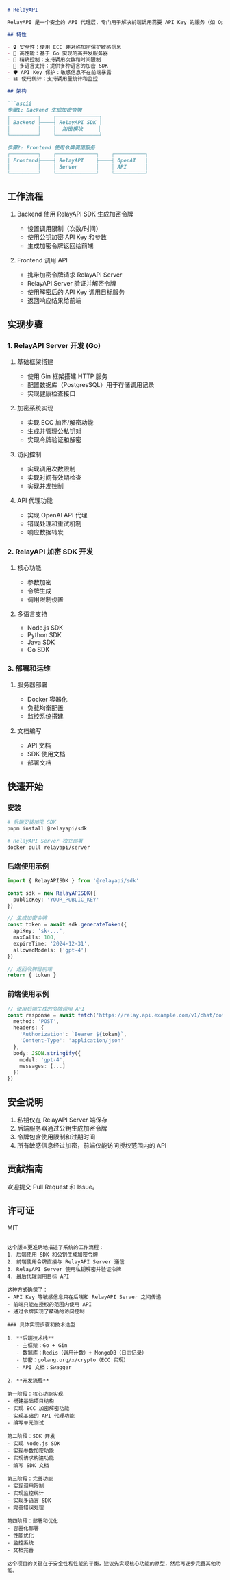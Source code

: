 
```markdown:README.md
# RelayAPI

RelayAPI 是一个安全的 API 代理层，专门用于解决前端调用需要 API Key 的服务（如 OpenAI）时的安全问题。通过非对称加密和访问控制，实现安全可控的 API 调用。

## 特性

- 🔒 安全性：使用 ECC 非对称加密保护敏感信息
- 🚀 高性能：基于 Go 实现的高并发服务器
- 🎯 精确控制：支持调用次数和时间限制
- 🔌 多语言支持：提供多种语言的加密 SDK
- 🛡️ API Key 保护：敏感信息不在前端暴露
- 📊 使用统计：支持调用量统计和监控

## 架构

```ascii
步骤1: Backend 生成加密令牌
┌─────────┐    ┌──────────────┐
│ Backend ├────┤ RelayAPI SDK │
│         │    │  加密模块     │
└─────────┘    └──────────────┘

步骤2: Frontend 使用令牌调用服务
┌─────────┐    ┌─────────────┐    ┌──────────┐
│ Frontend├────┤ RelayAPI    ├────┤ OpenAI   │
│         │    │ Server      │    │ API      │
└─────────┘    └─────────────┘    └──────────┘
```

## 工作流程

1. Backend 使用 RelayAPI SDK 生成加密令牌
   - 设置调用限制（次数/时间）
   - 使用公钥加密 API Key 和参数
   - 生成加密令牌返回给前端

2. Frontend 调用 API
   - 携带加密令牌请求 RelayAPI Server
   - RelayAPI Server 验证并解密令牌
   - 使用解密后的 API Key 调用目标服务
   - 返回响应结果给前端

## 实现步骤

### 1. RelayAPI Server 开发 (Go)

1. 基础框架搭建
   - 使用 Gin 框架搭建 HTTP 服务
   - 配置数据库（PostgresSQL）用于存储调用记录
   - 实现健康检查接口

2. 加密系统实现
   - 实现 ECC 加密/解密功能
   - 生成并管理公私钥对
   - 实现令牌验证和解密

3. 访问控制
   - 实现调用次数限制
   - 实现时间有效期检查
   - 实现并发控制

4. API 代理功能
   - 实现 OpenAI API 代理
   - 错误处理和重试机制
   - 响应数据转发

### 2. RelayAPI 加密 SDK 开发

1. 核心功能
   - 参数加密
   - 令牌生成
   - 调用限制设置

2. 多语言支持
   - Node.js SDK
   - Python SDK
   - Java SDK
   - Go SDK

### 3. 部署和运维

1. 服务器部署
   - Docker 容器化
   - 负载均衡配置
   - 监控系统搭建

2. 文档编写
   - API 文档
   - SDK 使用文档
   - 部署文档

## 快速开始

### 安装

```bash
# 后端安装加密 SDK
pnpm install @relayapi/sdk

# RelayAPI Server 独立部署
docker pull relayapi/server
```

### 后端使用示例

```typescript
import { RelayAPISDK } from '@relayapi/sdk'

const sdk = new RelayAPISDK({
  publicKey: 'YOUR_PUBLIC_KEY'
})

// 生成加密令牌
const token = await sdk.generateToken({
  apiKey: 'sk-...',
  maxCalls: 100,
  expireTime: '2024-12-31',
  allowedModels: ['gpt-4']
})

// 返回令牌给前端
return { token }
```

### 前端使用示例

```typescript
// 使用后端生成的令牌调用 API
const response = await fetch('https://relay.api.example.com/v1/chat/completions', {
  method: 'POST',
  headers: {
    'Authorization': `Bearer ${token}`,
    'Content-Type': 'application/json'
  },
  body: JSON.stringify({
    model: 'gpt-4',
    messages: [...]
  })
})
```

## 安全说明

1. 私钥仅在 RelayAPI Server 端保存
2. 后端服务器通过公钥生成加密令牌
3. 令牌包含使用限制和过期时间
4. 所有敏感信息经过加密，前端仅能访问授权范围内的 API

## 贡献指南

欢迎提交 Pull Request 和 Issue。

## 许可证

MIT
```

这个版本更准确地描述了系统的工作流程：
1. 后端使用 SDK 和公钥生成加密令牌
2. 前端使用令牌直接与 RelayAPI Server 通信
3. RelayAPI Server 使用私钥解密并验证令牌
4. 最后代理调用目标 API

这种方式确保了：
- API Key 等敏感信息只在后端和 RelayAPI Server 之间传递
- 前端只能在授权的范围内使用 API
- 通过令牌实现了精确的访问控制

### 具体实现步骤和技术选型

1. **后端技术栈**
   - 主框架：Go + Gin
   - 数据库：Redis（调用计数）+ MongoDB（日志记录）
   - 加密：golang.org/x/crypto（ECC 实现）
   - API 文档：Swagger

2. **开发流程**

第一阶段：核心功能实现
- 搭建基础项目结构
- 实现 ECC 加密解密功能
- 实现基础的 API 代理功能
- 编写单元测试

第二阶段：SDK 开发
- 实现 Node.js SDK
- 实现参数加密功能
- 实现请求构建功能
- 编写 SDK 文档

第三阶段：完善功能
- 实现调用限制
- 实现监控统计
- 实现多语言 SDK
- 完善错误处理

第四阶段：部署和优化
- 容器化部署
- 性能优化
- 监控系统
- 文档完善

这个项目的关键在于安全性和性能的平衡，建议先实现核心功能的原型，然后再逐步完善其他功能。
